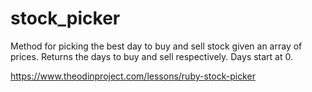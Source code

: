 # stock_picker

Method for picking the best day to buy and sell stock given an array of prices.
Returns the days to buy and sell respectively. Days start at 0.

https://www.theodinproject.com/lessons/ruby-stock-picker
